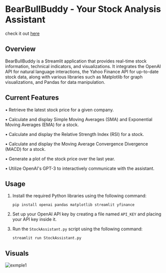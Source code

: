 # BearBullBuddy - Your Stock Analysis Assistant

check it out [here](https://www.bullbearbuddy.com/)

## Overview
BearBullBuddy is a Streamlit application that provides real-time stock information, technical indicators, and visualizations. It integrates the OpenAI API for natural language interactions, the Yahoo Finance API for up-to-date stock data, along with various libraries such as Matplotlib for graph visualizations, and Pandas for data manipulation. 

## Current Features
• Retrieve the latest stock price for a given company.

• Calculate and display Simple Moving Averages (SMA) and Exponential Moving Averages (EMA) for a stock.

• Calculate and display the Relative Strength Index (RSI) for a stock.

• Calculate and display the Moving Average Convergence Divergence (MACD) for a stock.

• Generate a plot of the stock price over the last year.

• Utilize OpenAI's GPT-3 to interactively communicate with the assistant.

## Usage

1. Install the required Python libraries using the following command:

    ```
    pip install openai pandas matplotlib streamlit yfinance
    ```
    
3. Set up your OpenAI API key by creating a file named `API_KEY` and placing your API key inside it.

4. Run the `StockAssistant.py` script using the following command:

    ```
    streamlit run StockAssistant.py
    ```
   
## Visuals
![exmple1](https://github.com/xMarkGergis/Stock-Assistant/assets/121286835/b89c2998-3b02-45ff-aa05-2147e9c0d622)


